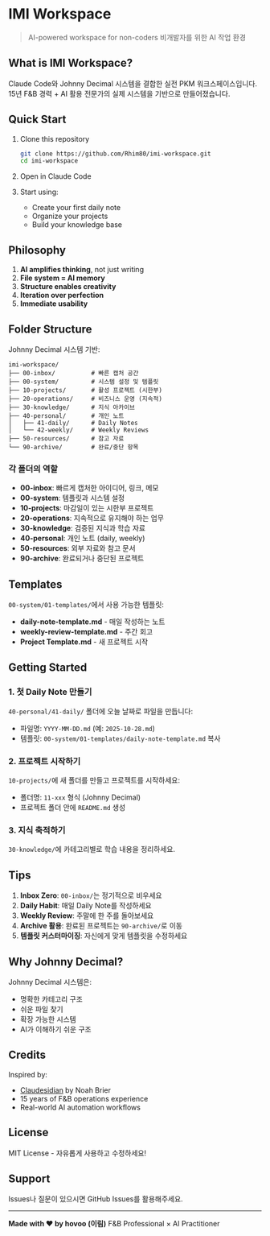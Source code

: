 # IMI Workspace

> AI-powered workspace for non-coders
> 비개발자를 위한 AI 작업 환경

## What is IMI Workspace?

Claude Code와 Johnny Decimal 시스템을 결합한 실전 PKM 워크스페이스입니다.
15년 F&B 경력 + AI 활용 전문가의 실제 시스템을 기반으로 만들어졌습니다.

## Quick Start

1. Clone this repository
   ```bash
   git clone https://github.com/Rhim80/imi-workspace.git
   cd imi-workspace
   ```

2. Open in Claude Code

3. Start using:
   - Create your first daily note
   - Organize your projects
   - Build your knowledge base

## Philosophy

1. **AI amplifies thinking**, not just writing
2. **File system = AI memory**
3. **Structure enables creativity**
4. **Iteration over perfection**
5. **Immediate usability**

## Folder Structure

Johnny Decimal 시스템 기반:

```
imi-workspace/
├── 00-inbox/          # 빠른 캡처 공간
├── 00-system/         # 시스템 설정 및 템플릿
├── 10-projects/       # 활성 프로젝트 (시한부)
├── 20-operations/     # 비즈니스 운영 (지속적)
├── 30-knowledge/      # 지식 아카이브
├── 40-personal/       # 개인 노트
│   ├── 41-daily/      # Daily Notes
│   └── 42-weekly/     # Weekly Reviews
├── 50-resources/      # 참고 자료
└── 90-archive/        # 완료/중단 항목
```

### 각 폴더의 역할

- **00-inbox**: 빠르게 캡처한 아이디어, 링크, 메모
- **00-system**: 템플릿과 시스템 설정
- **10-projects**: 마감일이 있는 시한부 프로젝트
- **20-operations**: 지속적으로 유지해야 하는 업무
- **30-knowledge**: 검증된 지식과 학습 자료
- **40-personal**: 개인 노트 (daily, weekly)
- **50-resources**: 외부 자료와 참고 문서
- **90-archive**: 완료되거나 중단된 프로젝트

## Templates

`00-system/01-templates/`에서 사용 가능한 템플릿:

- **daily-note-template.md** - 매일 작성하는 노트
- **weekly-review-template.md** - 주간 회고
- **Project Template.md** - 새 프로젝트 시작

## Getting Started

### 1. 첫 Daily Note 만들기

`40-personal/41-daily/` 폴더에 오늘 날짜로 파일을 만듭니다:
- 파일명: `YYYY-MM-DD.md` (예: `2025-10-28.md`)
- 템플릿: `00-system/01-templates/daily-note-template.md` 복사

### 2. 프로젝트 시작하기

`10-projects/`에 새 폴더를 만들고 프로젝트를 시작하세요:
- 폴더명: `11-xxx` 형식 (Johnny Decimal)
- 프로젝트 폴더 안에 `README.md` 생성

### 3. 지식 축적하기

`30-knowledge/`에 카테고리별로 학습 내용을 정리하세요.

## Tips

1. **Inbox Zero**: `00-inbox/`는 정기적으로 비우세요
2. **Daily Habit**: 매일 Daily Note를 작성하세요
3. **Weekly Review**: 주말에 한 주를 돌아보세요
4. **Archive 활용**: 완료된 프로젝트는 `90-archive/`로 이동
5. **템플릿 커스터마이징**: 자신에게 맞게 템플릿을 수정하세요

## Why Johnny Decimal?

Johnny Decimal 시스템은:
- 명확한 카테고리 구조
- 쉬운 파일 찾기
- 확장 가능한 시스템
- AI가 이해하기 쉬운 구조

## Credits

Inspired by:
- [Claudesidian](https://github.com/heyitsnoah/claudesidian) by Noah Brier
- 15 years of F&B operations experience
- Real-world AI automation workflows

## License

MIT License - 자유롭게 사용하고 수정하세요!

## Support

Issues나 질문이 있으시면 GitHub Issues를 활용해주세요.

---

**Made with ❤️ by hovoo (이림)**
F&B Professional × AI Practitioner